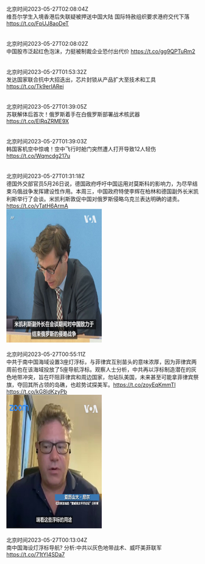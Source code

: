 北京时间2023-05-27T02:08:04Z<br>维吾尔学生入境香港后失联疑被押送中国大陆 国际特赦组织要求港府交代下落 https://t.co/FpUJ8aoDeT<br><br><br>北京时间2023-05-27T02:08:02Z<br>中国股市泛起红色泡沫，力挺被制裁企业恐付出代价 https://t.co/gg9QPTuRm2<br><br><br>北京时间2023-05-27T01:53:32Z<br>发达国家联合抗中大招迭出，芯片封锁从产品扩大至技术和工具 https://t.co/Tk9erIARei<br><br><br>北京时间2023-05-27T01:39:05Z<br>苏联解体后首次！俄罗斯着手在白俄罗斯部署战术核武器 https://t.co/EIRqZRME9X<br><br><br>北京时间2023-05-27T01:39:03Z<br>韩国客机空中惊魂！空中飞行时舱门突然遭人打开导致12人轻伤 https://t.co/Wqmcdg217u<br><br><br>北京时间2023-05-27T01:31:18Z<br>德国外交部官员5月26日说，德国政府呼吁中国运用对莫斯科的影响力，为尽早结束乌俄战争发挥建设性作用。本周三，中国政府特使李辉在柏林和德国副外长米凯利斯举行了会谈。米凯利斯敦促中国对俄罗斯侵略乌克兰表达明确的谴责。 https://t.co/vTatH6ArmA<br><img src='/temp/video/2023/u-Month-5/ax-Day-27/VOAChinese/1662149425362505732_0.jpg' width='250' height='350'><br><br>北京时间2023-05-27T00:55:11Z<br>中共于南中国海域设置3座灯浮标，与菲律宾互别苗头的意味浓厚，因为菲律宾两周前也在该海域投放了5座导航浮标。观察人士分析，中共再以浮标制造潜在的灰色地带冲突，旨在吓阻菲律宾和周边国家，勿站队美国，未来甚至可能拿菲律宾祭旗，夺回其所占领的岛礁，也趁势试探美军。https://t.co/zoyEqKmmTl https://t.co/kG8ldKzyPb<br><img src='/temp/video/2023/u-Month-5/ax-Day-27/VOAChinese/1662140335886315520_0.jpg' width='250' height='350'><br><br>北京时间2023-05-27T00:13:04Z<br>南中国海设灯浮标导航? 分析:中共以灰色地带战术、威吓美菲联军 https://t.co/71tYI4SDa7<br><br><br>